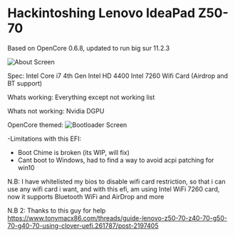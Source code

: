 # Hackintoshing Lenovo IdeaPad Z50-70
Based on OpenCore 0.6.8, updated to run big sur 11.2.3

![About Screen](https://i.imgur.com/oHxYeY2.png)

Spec:
Intel Core i7 4th Gen
Intel HD 4400
Intel 7260 Wifi Card (Airdrop and BT support)

Whats working:
Everything except not working list

Whats not working:
Nvidia DGPU 

OpenCore themed:
![Bootloader Screen](https://i.imgur.com/QhmWR5f.png)

-Limitations with this EFI:
- Boot Chime is broken (its WIP, will fix)
- Cant boot to Windows, had to find a way to avoid acpi patching for win10

N.B: I have whitelisted my bios to disable wifi card restriction, so that i can use any wifi card i want, and with this efi, am using Intel WiFi 7260 card, now it supports Bluetooth WiFi and AirDrop and more

N.B 2: Thanks to this guy for help https://www.tonymacx86.com/threads/guide-lenovo-z50-70-z40-70-g50-70-g40-70-using-clover-uefi.261787/post-2197405

